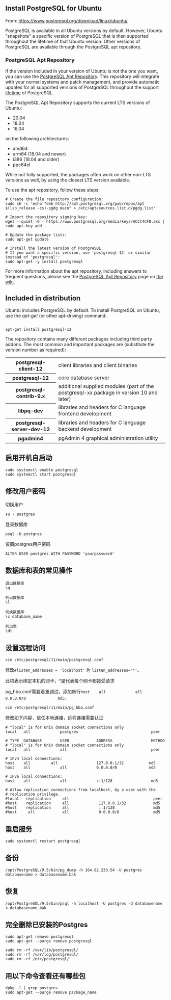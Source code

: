 ## Install PostgreSQL for Ubuntu

From: https://www.postgresql.org/download/linux/ubuntu/

PostgreSQL is available in all Ubuntu versions by default. However, Ubuntu "snapshots" a specific version of PostgreSQL that is then supported throughout the lifetime of that Ubuntu version.
Other versions of PostgreSQL are available through the PostgreSQL apt repository.

### PostgreSQL Apt Repository

<p>
If the version included in your version of Ubuntu is not the one you want,
you can use the <a href="https://apt.postgresql.org" target="_blank" rel="noopener">PostgreSQL Apt Repository</a>. This repository will integrate
with your normal systems and patch management, and provide automatic
updates for all supported versions of PostgreSQL throughout the support
<a href="/support/versioning/">lifetime</a> of PostgreSQL.
</p>
<p>
The PostgreSQL Apt Repository supports the current LTS versions of Ubuntu:
</p><ul>
  <li>20.04</li>
  <li>18.04</li>
  <li>16.04</li>
</ul>
on the following architectures:
<ul>
  <li>amd64</li>
  <li>arm64 (18.04 and newer)</li>
  <li>i386 (18.04 and older)</li>
  <li>ppc64el</li>
</ul>

<p>
While not fully supported, the packages often work on other non-LTS versions as well,
by using the closest LTS version available.
</p>
<p>
To use the apt repository, follow these steps:
</p>

```
# Create the file repository configuration:
sudo sh -c 'echo "deb http://apt.postgresql.org/pub/repos/apt $(lsb_release -cs)-pgdg main" > /etc/apt/sources.list.d/pgdg.list'

# Import the repository signing key:
wget --quiet -O - https://www.postgresql.org/media/keys/ACCC4CF8.asc | sudo apt-key add -

# Update the package lists:
sudo apt-get update

# Install the latest version of PostgreSQL.
# If you want a specific version, use 'postgresql-12' or similar instead of 'postgresql':
sudo apt-get -y install postgresql
```

<p>
For more information about the apt repository, including answers to frequent
questions, please see the <a href="https://wiki.postgresql.org/wiki/Apt" target="_blank" rel="noopener">PostgreSQL Apt Repository</a> page on
<a href="https://wiki.postgresql.org/wiki/Apt" target="_blank" rel="noopener">the wiki</a>.
</p>

<h2>Included in distribution</h2>

<p>
Ubuntu includes PostgreSQL by default. To install PostgreSQL on
Ubuntu, use the <em>apt-get</em> (or other apt-driving) command:
</p>

<code>
apt-get install postgresql-12
</code>

<p>
The repository contains many different packages including third party
addons. The most common and important packages are (substitute the
version number as required):
</p>

<table class="table table-striped">
  <tbody>
    <tr>
     <th scope="row">postgresql-client-12</th>
     <td>client libraries and client binaries</td>
    </tr>
    <tr>
     <th scope="row">postgresql-12</th>
     <td>core database server</td>
    </tr>
    <tr>
     <th scope="row">postgresql-contrib-9.x</th>
     <td>additional supplied modules (part of the postgresql-xx package in version 10 and later)</td>
    </tr>
    <tr>
     <th scope="row">libpq-dev</th>
     <td>libraries and headers for C language frontend development</td>
    </tr>
    <tr>
     <th scope="row">postgresql-server-dev-12</th>
     <td>libraries and headers for C language backend development</td>
    </tr>
    <tr>
     <th scope="row">pgadmin4</th>
     <td>pgAdmin 4 graphical administration utility</td>
    </tr>
  </tbody>
</table>



## 启用开机自启动

```
sudo systemctl enable postgresql
sudo systemctl start postgresql
```

## 修改用户密码

切换用户

```
su - postgres
```

登录数据库

```
psql -U postgres
```

设置postgres用户密码

```   
ALTER USER postgres WITH PASSWORD 'yourpassword'
```

## 数据库和表的常见操作

```
退出数据库
\q  

列出数据库
\l

切换数据库
\c database_name

列出表
\dt
```

## 设置远程访问

```
vim /etc/postgresql/11/main/postgresql.conf
```

修改`#listen_addresses = 'localhost'` 为 `listen_addresses='*'`。

此项表示绑定本机的网卡，*是代表每个网卡都接受请求

️pg_hba.conf需要着重调试，添加新行`host    all             all             0.0.0.0/0              md5`。

```
vim /etc/postgresql/11/main/pg_hba.conf
```

修改如下内容，信任本地连接，远程连接需要认证

```
# "local" is for Unix domain socket connections only
local   all             postgres                                peer

# TYPE  DATABASE        USER            ADDRESS                 METHOD
# "local" is for Unix domain socket connections only
local   all             all                                     peer

# IPv4 local connections:
host    all         all                 127.0.0.1/32           md5
host    all             all             0.0.0.0/0              md5

# IPv6 local connections:
host    all             all             ::1/128                 md5

# Allow replication connections from localhost, by a user with the
# replication privilege.
#local   replication     all                                     peer
#host    replication     all             127.0.0.1/32            md5
#host    replication     all             ::1/128                 md5
#host     all            all             0.0.0.0/0               md5
```

## 重启服务

```
sudo systemctl restart postgresql
```

## 备份

```
/opt/PostgreSQL/9.5/bin/pg_dump -h 164.82.233.54 -U postgres databasename > databasename.bak
```

## 恢复 

```
/opt/PostgreSQL/9.5/bin/psql -h localhost -U postgres -d databasename < databasename.bak
```

## 完全删除已安装的Postgres

```
sudo apt-get remove postgresql
sudo apt-get --purge remove postgresql

sudo rm -rf /var/lib/postgresql/
sudo rm -rf /var/log/postgresql/
sudo rm -rf /etc/postgresql/
```

## 用以下命令查看还有哪些包

```
dpkg -l | grep postgres
sudo apt-get --purge remove package_name
```
